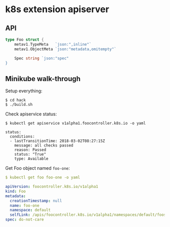 # k8s extension apiserver

## API

```go
type Foo struct {
    metav1.TypeMeta   `json:",inline"`
    metav1.ObjectMeta `json:"metadata,omitempty"`

    Spec string `json:"spec"
}
```

## Minikube walk-through

Setup everything:

```console
$ cd hack
$ ./build.sh
```

Check apiservice status:

```console
$ kubectl get apiservice v1alpha1.foocontroller.k8s.io -o yaml

status:
  conditions:
  - lastTransitionTime: 2018-03-02T08:27:15Z
    message: all checks passed
    reason: Passed
    status: "True"
    type: Available
```

Get Foo object named `foo-one`:

```yaml
$ kubectl get foo foo-one -o yaml

apiVersion: foocontroller.k8s.io/v1alpha1
kind: Foo
metadata:
  creationTimestamp: null
  name: foo-one
  namespace: default
  selfLink: /apis/foocontroller.k8s.io/v1alpha1/namespaces/default/foos/foo-one
spec: do-not-care
```
